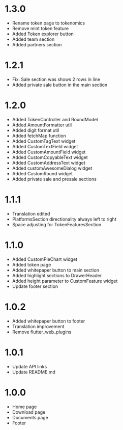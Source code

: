 # 1.3.0
- Rename token page to tokenomics
- Remove mint token feature
- Added Token explorer button
- Added team section
- Added partners section

# 1.2.1
- Fix: Sale section was shows 2 rows in line
- Added private sale button in the main section

# 1.2.0
- Added TokenController and RoundModel
- Added AmountFormatter util
- Added digit format util
- Added fetchMap function
- Added CustomTagText widget
- Added CustomTextField  widget
- Added CustomAmountField widget
- Added CustomCopyableText widget
- Added CustomAddressText widget
- Added customAwesomeDialog widget
- Added CustomRound widget
- Added private sale and presale sections

# 1.1.1
- Translation edited
- PlatformsSection directionality always left to right
- Space adjusting for TokenFeaturesSection

# 1.1.0
- Added CustomPieChart widget
- Added token page
- Added whitepaper button to main section
- Added highlight sections to DrawerHeader
- Added height parameter to CustomFeature widget
- Update footer section

# 1.0.2
- Added whitepaper button to footer
- Translation improvement
- Remove flutter_web_plugins

# 1.0.1
- Update API links
- Update README.md

# 1.0.0
- Home page
- Download page
- Documents page
- Footer
